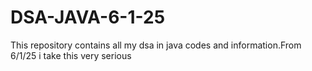 # DSA-JAVA-6-1-25
This repository contains all my dsa in java codes and information.From 6/1/25 i take this very serious
